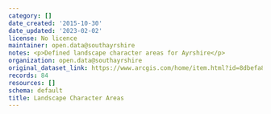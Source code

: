 ```yaml
---
category: []
date_created: '2015-10-30'
date_updated: '2023-02-02'
license: No licence
maintainer: open.data@southayrshire
notes: <p>Defined landscape character areas for Ayrshire</p>
organization: open.data@southayrshire
original_dataset_link: https://www.arcgis.com/home/item.html?id=8dbefa8a2d354c08917946574c808fe4
records: 84
resources: []
schema: default
title: Landscape Character Areas
---
```

